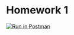 # Homework 1

[![Run in Postman](https://run.pstmn.io/button.svg)](https://app.getpostman.com/run-collection/f8262eb401f8dcea41be)

